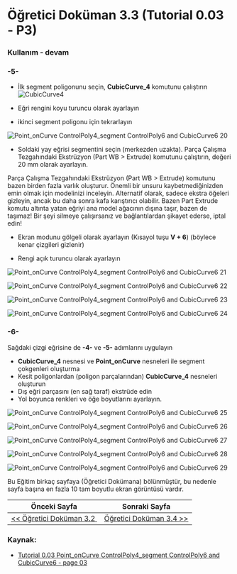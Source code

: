 # Öğretici Doküman 3.3 (Tutorial 0.03 - P3)

### Kullanım - devam

### -5-

* İlk segment poligonunu seçin, **CubicCurve_4** komutunu çalıştırın ![CubicCurve4](https://raw.githubusercontent.com/edwardvmills/NURBSlib_EVM/master/icons/CubicCurve4.png)

* Eğri rengini koyu turuncu olarak ayarlayın

* ikinci segment poligonu için tekrarlayın

![Point_onCurve ControlPoly4_segment ControlPoly6 and CubicCurve6 20](https://raw.githubusercontent.com/edwardvmills/NURBSlib_EVM/master/Tutorial%20Models/Point_onCurve%20ControlPoly4_segment%20ControlPoly6%20and%20CubicCurve6/Point_onCurve%20ControlPoly4_segment%20ControlPoly6%20and%20CubicCurve6%2020.png)

* Soldaki yay eğrisi segmentini seçin (merkezden uzakta). Parça Çalışma Tezgahındaki Ekstrüzyon (Part WB > Extrude) komutunu çalıştırın, değeri 20 mm olarak ayarlayın.

Parça Çalışma Tezgahındaki Ekstrüzyon (Part WB > Extrude) komutunu bazen birden fazla varlık oluşturur. Önemli bir unsuru kaybetmediğinizden emin olmak için modelinizi inceleyin. Alternatif olarak, sadece ekstra öğeleri gizleyin, ancak bu daha sonra kafa karıştırıcı olabilir. Bazen Part Extrude komutu altınta yatan eğriyi ana model ağacının dışına taşır, bazen de taşımaz! Bir şeyi silmeye çalışırsanız ve bağlantılardan şikayet ederse, iptal edin!

* Ekran modunu gölgeli olarak ayarlayın (Kısayol tuşu **V + 6**) (böylece kenar çizgileri gizlenir)

* Rengi açık turuncu olarak ayarlayın

![Point_onCurve ControlPoly4_segment ControlPoly6 and CubicCurve6 21](https://raw.githubusercontent.com/edwardvmills/NURBSlib_EVM/master/Tutorial%20Models/Point_onCurve%20ControlPoly4_segment%20ControlPoly6%20and%20CubicCurve6/Point_onCurve%20ControlPoly4_segment%20ControlPoly6%20and%20CubicCurve6%2021.png)

![Point_onCurve ControlPoly4_segment ControlPoly6 and CubicCurve6 22](https://raw.githubusercontent.com/edwardvmills/NURBSlib_EVM/master/Tutorial%20Models/Point_onCurve%20ControlPoly4_segment%20ControlPoly6%20and%20CubicCurve6/Point_onCurve%20ControlPoly4_segment%20ControlPoly6%20and%20CubicCurve6%2022.png)

![Point_onCurve ControlPoly4_segment ControlPoly6 and CubicCurve6 23](https://raw.githubusercontent.com/edwardvmills/NURBSlib_EVM/master/Tutorial%20Models/Point_onCurve%20ControlPoly4_segment%20ControlPoly6%20and%20CubicCurve6/Point_onCurve%20ControlPoly4_segment%20ControlPoly6%20and%20CubicCurve6%2023.png)

![Point_onCurve ControlPoly4_segment ControlPoly6 and CubicCurve6 24](https://raw.githubusercontent.com/edwardvmills/NURBSlib_EVM/master/Tutorial%20Models/Point_onCurve%20ControlPoly4_segment%20ControlPoly6%20and%20CubicCurve6/Point_onCurve%20ControlPoly4_segment%20ControlPoly6%20and%20CubicCurve6%2024.png)

### -6-

Sağdaki çizgi eğrisine de **-4-** ve **-5-** adımlarını uygulayın

* **CubicCurve_4** nesnesi ve **Point_onCurve** nesneleri ile segment çokgenleri oluşturma
* Kesit poligonlardan (poligon parçalarından) **CubicCurve_4** nesneleri oluşturun
* Dış eğri parçasını (en sağ taraf) ekstrüde edin
* Yol boyunca renkleri ve öğe boyutlarını ayarlayın.

![Point_onCurve ControlPoly4_segment ControlPoly6 and CubicCurve6 25](https://raw.githubusercontent.com/edwardvmills/NURBSlib_EVM/master/Tutorial%20Models/Point_onCurve%20ControlPoly4_segment%20ControlPoly6%20and%20CubicCurve6/Point_onCurve%20ControlPoly4_segment%20ControlPoly6%20and%20CubicCurve6%2025.png)

![Point_onCurve ControlPoly4_segment ControlPoly6 and CubicCurve6 26](https://raw.githubusercontent.com/edwardvmills/NURBSlib_EVM/master/Tutorial%20Models/Point_onCurve%20ControlPoly4_segment%20ControlPoly6%20and%20CubicCurve6/Point_onCurve%20ControlPoly4_segment%20ControlPoly6%20and%20CubicCurve6%2026.png)

![Point_onCurve ControlPoly4_segment ControlPoly6 and CubicCurve6 27](https://raw.githubusercontent.com/edwardvmills/NURBSlib_EVM/master/Tutorial%20Models/Point_onCurve%20ControlPoly4_segment%20ControlPoly6%20and%20CubicCurve6/Point_onCurve%20ControlPoly4_segment%20ControlPoly6%20and%20CubicCurve6%2027.png)

![Point_onCurve ControlPoly4_segment ControlPoly6 and CubicCurve6 28](https://raw.githubusercontent.com/edwardvmills/NURBSlib_EVM/master/Tutorial%20Models/Point_onCurve%20ControlPoly4_segment%20ControlPoly6%20and%20CubicCurve6/Point_onCurve%20ControlPoly4_segment%20ControlPoly6%20and%20CubicCurve6%2028.png)

![Point_onCurve ControlPoly4_segment ControlPoly6 and CubicCurve6 29](https://raw.githubusercontent.com/edwardvmills/NURBSlib_EVM/master/Tutorial%20Models/Point_onCurve%20ControlPoly4_segment%20ControlPoly6%20and%20CubicCurve6/Point_onCurve%20ControlPoly4_segment%20ControlPoly6%20and%20CubicCurve6%2029.png)

Bu Eğitim birkaç sayfaya (Öğretici Dokümana) bölünmüştür, bu nedenle sayfa başına en fazla 10 tam boyutlu ekran görüntüsü vardır.

| Önceki Sayfa                                                         | Sonraki Sayfa                |
| -------------------------------------------------------------------- | ---------------------------- |
| [<< Öğretici Doküman 3.2 ](egitim_3-2.md) | [Öğretici Doküman 3.4 >>](egitim_3-4.md) |

### Kaynak:

* [Tutorial 0.03 Point_onCurve ControlPoly4_segment ControlPoly6 and CubicCurve6 - page 03](https://github.com/edwardvmills/NURBSlib_EVM/blob/gh-pages/Tutorial%200.03%20Point_onCurve%20ControlPoly4_segment%20ControlPoly6%20and%20CubicCurve6%20-%20page%2003.md)
